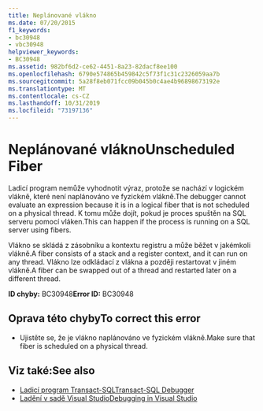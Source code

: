 ```yaml
---
title: Neplánované vlákno
ms.date: 07/20/2015
f1_keywords:
- bc30948
- vbc30948
helpviewer_keywords:
- BC30948
ms.assetid: 982bf6d2-ce62-4451-8a23-82dacf8ee100
ms.openlocfilehash: 6790e574865b459842c5f73f1c31c2326059aa7b
ms.sourcegitcommit: 5a28f8eb071fcc09b045b0c4ae4b96898673192e
ms.translationtype: MT
ms.contentlocale: cs-CZ
ms.lasthandoff: 10/31/2019
ms.locfileid: "73197136"
---
```

# <a name="unscheduled-fiber"></a><span data-ttu-id="bc09a-102">Neplánované vlákno</span><span class="sxs-lookup"><span data-stu-id="bc09a-102">Unscheduled Fiber</span></span>
<span data-ttu-id="bc09a-103">Ladicí program nemůže vyhodnotit výraz, protože se nachází v logickém vlákně, které není naplánováno ve fyzickém vlákně.</span><span class="sxs-lookup"><span data-stu-id="bc09a-103">The debugger cannot evaluate an expression because it is in a logical fiber that is not scheduled on a physical thread.</span></span> <span data-ttu-id="bc09a-104">K tomu může dojít, pokud je proces spuštěn na SQL serveru pomocí vláken.</span><span class="sxs-lookup"><span data-stu-id="bc09a-104">This can happen if the process is running on a SQL server using fibers.</span></span>  
  
 <span data-ttu-id="bc09a-105">Vlákno se skládá z zásobníku a kontextu registru a může běžet v jakémkoli vlákně.</span><span class="sxs-lookup"><span data-stu-id="bc09a-105">A fiber consists of a stack and a register context, and it can run on any thread.</span></span> <span data-ttu-id="bc09a-106">Vlákno lze odkládací z vlákna a později restartovat v jiném vlákně.</span><span class="sxs-lookup"><span data-stu-id="bc09a-106">A fiber can be swapped out of a thread and restarted later on a different thread.</span></span>  
  
 <span data-ttu-id="bc09a-107">**ID chyby:** BC30948</span><span class="sxs-lookup"><span data-stu-id="bc09a-107">**Error ID:** BC30948</span></span>  
  
## <a name="to-correct-this-error"></a><span data-ttu-id="bc09a-108">Oprava této chyby</span><span class="sxs-lookup"><span data-stu-id="bc09a-108">To correct this error</span></span>  
  
- <span data-ttu-id="bc09a-109">Ujistěte se, že je vlákno naplánováno ve fyzickém vlákně.</span><span class="sxs-lookup"><span data-stu-id="bc09a-109">Make sure that fiber is scheduled on a physical thread.</span></span>  
  
## <a name="see-also"></a><span data-ttu-id="bc09a-110">Viz také:</span><span class="sxs-lookup"><span data-stu-id="bc09a-110">See also</span></span>

- [<span data-ttu-id="bc09a-111">Ladicí program Transact-SQL</span><span class="sxs-lookup"><span data-stu-id="bc09a-111">Transact-SQL Debugger</span></span>](/sql/ssms/scripting/transact-sql-debugger)
- [<span data-ttu-id="bc09a-112">Ladění v sadě Visual Studio</span><span class="sxs-lookup"><span data-stu-id="bc09a-112">Debugging in Visual Studio</span></span>](/visualstudio/debugger/debugger-feature-tour)

